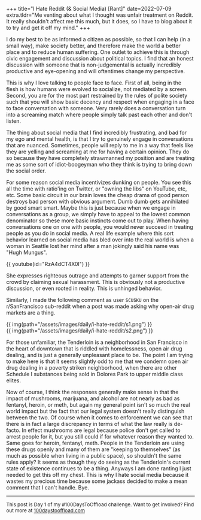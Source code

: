 +++
title="I Hate Reddit (& Social Media) [Rant]"
date=2022-07-09
extra.tldr="Me venting about what I thought was unfair treatment on Reddit. It really shouldn't affect me this much, but it does, so I have to blog about it to try and get it off my mind."
+++

I do my best to be as informed a citizen as possible, so that I can help (in a small way), make society better, and therefore make the world a better place and to reduce human suffering. One outlet to achieve this is through civic engagement and discussion about political topics. I find that an honest discussion with someone that is non-judgemental is actually incredibly productive and eye-opening and will oftentimes change my perspective. 

This is why I love talking to people face to face. First of all, being in the flesh is how humans were evolved to socialize, not mediated by a screen. Second, you are for the most part restrained by the rules of polite society such that you will show basic decency and respect when engaging in a face to face conversation with someone. Very rarely does a conversation turn into a screaming match where people simply talk past each other and don't listen. 

The thing about social media that I find incredibly frustrating, and bad for my ego and mental health, is that I try to genuinely engage in conversations that are nuanced. Sometimes, people will reply to me in a way that feels like they are yelling and screaming at me for having a certain opinion. They do so because they have completely strawmanned my position and are treating me as some sort of idiot-boogeyman who they think is trying to bring down the social order. 

For some reason social media incentivizes dunking on people. You see this all the time with ratio'ing on Twitter, or "owning the libs" on YouTube, etc, etc. Some basic circuit in our brain loves the cheap drama of good person destroys bad person with obvious argument. Dumb dumb gets annihilated by good smart smart. Maybe this is just because when we engage in conversations as a group, we simply have to appeal to the lowest common denominator so these more basic instincts come out to play. When having conversations one on one with people, you would never succeed in treating people as you do in social media. A real life example where this sort behavior learned on social media has bled over into the real world is when a woman in Seattle lost her mind after a man jokingly said his name was "Hugh Mungus".

{{ youtube(id="RzA4dCT4X0I") }}

She expresses righteous outrage and attempts to garner support from the crowd by claiming sexual harassment. This is obviously not a productive discussion, or even rooted in reality. This is unhinged behavior. 

Similarly, I made the following comment as user `SCUSKU` on the r/SanFrancisco sub-reddit when a post was made asking why open-air drug markets are a thing.

<div class="columns is-centered">
    <div class="column has-text-centered">
        {{ img(path="/assets/images/daily/i-hate-reddit/s1.png") }}
    </div>
</div>


<div class="columns is-centered">
    <div class="column has-text-centered">
        {{ img(path="/assets/images/daily/i-hate-reddit/s2.png") }}
    </div>
</div>

For those unfamiliar, the Tenderloin is a neighborhood in San Francisco in the heart of downtown that is riddled with homelessness, open air drug dealing, and is just a generally unpleasant place to be. The point I am trying to make here is that it seems slightly odd to me that we condemn open air drug dealing in a poverty striken neighborhood, when there are other Schedule I substances being sold in Dolores Park to upper middle class elites. 

Now of course, I think the responses generally make sense in that the impact of mushrooms, marijuana, and alcohol are not nearly as bad as fentanyl, heroin, or meth, but again my general point isn't so much the real world impact but the fact that our legal system doesn't really distinguish between the two. Of course when it comes to enforcement we can see that there is in fact a large discrepancy in terms of what the law really is de-facto. In effect mushrooms are legal because police don't get called to arrest people for it, but you still could if for whatever reason they wanted to. Same goes for heroin, fentanyl, meth. People in the Tenderloin are using these drugs openly and many of them are "keeping to themselves" (as much as possible when living in a public space), so shouldn't the same rules apply? It seems as though they do seeing as the Tenderloin's current state of existence continues to be a thing. Anyways I am done ranting I just needed to get this off my chest. This is why I hate social media because it wastes my precious time because some jackass decided to make a mean comment that I can't handle. Bye.


---
<font size="2">
    This post is Day 1 of my #100DaysToOffload challenge. Want to get involved? Find out more at 
    <a href="https://100daystooffload.com">100daystooffload.com</a>
</font>